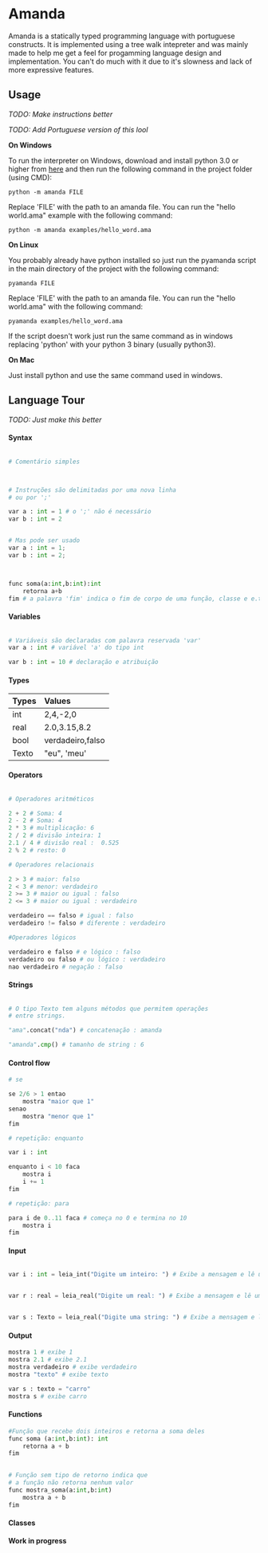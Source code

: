 # Amanda

Amanda is a statically typed programming language with portuguese constructs. 
It is implemented using a tree walk intepreter and was mainly made to help me get a feel for progamming language design and implementation. 
You can't do much with it due to it's slowness and lack of more expressive features.

## Usage

*TODO: Make instructions better*

*TODO: Add Portuguese version of this lool*

**On Windows**

To run the interpreter on Windows, download and install python 3.0 or higher from [here](https://www.python.org/downloads/windows/) and
then run the following command in the project folder (using CMD):

```
python -m amanda FILE 
```

Replace 'FILE' with the path to an amanda file. You can run the "hello world.ama" example with the following command:

```
python -m amanda examples/hello_word.ama 
```

**On Linux** 

You probably already have python installed so just run the pyamanda script in the main directory of the project
with the following command:

```
pyamanda FILE
```

Replace 'FILE' with the path to an amanda file. You can run the "hello world.ama" with the following command:

```
pyamanda examples/hello_word.ama 
```

If the script doesn't work just run the same command as in windows replacing 'python' with your python 3 binary
(usually python3).

**On Mac**

Just install python and use the same command used in windows.



## Language Tour

*TODO: Just make this better*

#### Syntax

```python

# Comentário simples



# Instruções são delimitadas por uma nova linha
# ou por ';'

var a : int = 1 # o ';' não é necessário
var b : int = 2


# Mas pode ser usado
var a : int = 1; 
var b : int = 2;



func soma(a:int,b:int):int
    retorna a+b
fim # a palavra 'fim' indica o fim de corpo de uma função, classe e e.t.c
```

#### Variables

```python

# Variáveis são declaradas com palavra reservada 'var'
var a : int # variável 'a' do tipo int

var b : int = 10 # declaração e atribuição
```

#### Types

| Types         | Values                | 
| ------------- |:----------------------|
| int           | 2,4,-2,0              |
| real          | 2.0,3.15,8.2          |
| bool          | verdadeiro,falso      |
| Texto         | "eu", 'meu'           |

#### Operators

```python

# Operadores aritméticos

2 + 2 # Soma: 4
2 - 2 # Soma: 4
2 * 3 # multiplicação: 6
2 / 2 # divisão inteira: 1
2.1 / 4 # divisão real :  0.525
2 % 2 # resto: 0

# Operadores relacionais

2 > 3 # maior: falso
2 < 3 # menor: verdadeiro
2 >= 3 # maior ou igual : falso
2 <= 3 # maior ou igual : verdadeiro

verdadeiro == falso # igual : falso
verdadeiro != falso # diferente : verdadeiro

#Operadores lógicos

verdadeiro e falso # e lógico : falso
verdadeiro ou falso # ou lógico : verdadeiro
nao verdadeiro # negação : falso
```

#### Strings

```python

# O tipo Texto tem alguns métodos que permitem operações
# entre strings.

"ama".concat("nda") # concatenação : amanda

"amanda".cmp() # tamanho de string : 6 
```

#### Control flow

```python
# se

se 2/6 > 1 entao
    mostra "maior que 1" 
senao
    mostra "menor que 1"
fim

# repetição: enquanto

var i : int

enquanto i < 10 faca
    mostra i
    i += 1
fim

# repetição: para 

para i de 0..11 faca # começa no 0 e termina no 10
    mostra i
fim

```

#### Input

```python

var i : int = leia_int("Digite um inteiro: ") # Exibe a mensagem e lê um inteiro do teclado


var r : real = leia_real("Digite um real: ") # Exibe a mensagem e lê um real do teclado


var s : Texto = leia_real("Digite uma string: ") # Exibe a mensagem e lê uma cadeia de caracteres do teclado
```

#### Output

```python
mostra 1 # exibe 1 
mostra 2.1 # exibe 2.1
mostra verdadeiro # exibe verdadeiro
mostra "texto" # exibe texto

var s : texto = "carro"
mostra s # exibe carro

```

#### Functions

```python
#Função que recebe dois inteiros e retorna a soma deles
func soma (a:int,b:int): int 
    retorna a + b
fim

 
# Função sem tipo de retorno indica que
# a função não retorna nenhum valor
func mostra_soma(a:int,b:int)
    mostra a + b
fim
```

#### Classes

**Work in progress**





